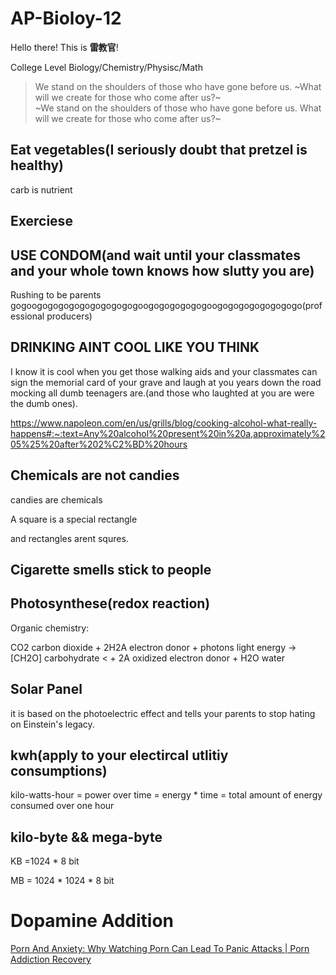 # AP-Bioloy-12

Hello there! This is **雷教官**!

College Level Biology/Chemistry/Physisc/Math

> We stand on the shoulders of those who have gone before us. ~What will we create for those who come after us?~ <br> ~We stand on the shoulders of those who have gone before us. What will we create for those who come after us?~

## Eat vegetables(I seriously doubt that pretzel is healthy)

carb is nutrient

## Exerciese

## USE CONDOM(and wait until your classmates and your whole town knows how slutty you are)

Rushing to be parents gogoogogogogogogogogogogoogogogogogogoogogogogogogogogo(professional producers)

## DRINKING AINT COOL LIKE YOU THINK 

I know it is cool when you get those walking aids and your classmates can sign the memorial card of your grave and laugh at you years down the road mocking all dumb teenagers are.(and those who laughted at you are were the dumb ones).

<https://www.napoleon.com/en/us/grills/blog/cooking-alcohol-what-really-happens#:~:text=Any%20alcohol%20present%20in%20a,approximately%205%25%20after%202%C2%BD%20hours>

## Chemicals are not candies

candies are chemicals

A square is a special rectangle

and rectangles arent squres.

## Cigarette smells stick to people


## Photosynthese(redox reaction)

Organic chemistry: 

CO2
carbon
dioxide
 + 
2H2A
electron donor
 + 
photons
light energy
 → 
[CH2O]
carbohydrate <
 + 
2A
oxidized
electron
donor
 + 
H2O
water

## Solar Panel

it is based on the photoelectric effect and tells your parents to  stop hating on Einstein's legacy.

## kwh(apply to your electircal utlitiy consumptions)

kilo-watts-hour = power over time = energy * time = total amount of energy consumed over one hour

## kilo-byte && mega-byte

KB =1024 * 8 bit

MB = 1024 * 1024 * 8 bit

# Dopamine Addition 

[Porn And Anxiety: Why Watching Porn Can Lead To Panic Attacks | Porn Addiction Recovery](https://www.youtube.com/watch?v=jhbUgs40wyo)
